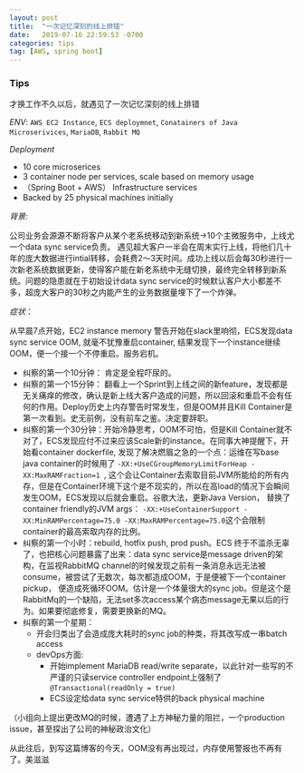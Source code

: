 ```yaml
---
layout: post
title:  "一次记忆深刻的线上排错"
date:   2019-07-16 22:59:53 -0700
categories: tips
tag: [AWS, spring boot]
---
```


### Tips

才换工作不久以后，就遇见了一次记忆深刻的线上排错

*ENV*: `AWS EC2 Instance`, `ECS deploymnet`, `Conatainers of Java Microserivices`, `MariaDB`, `Rabbit MQ`

*Deployment*
- 10 core microserices
- 3 container node per services, scale based on memory usage
- （Spring Boot + AWS） Infrastructure services
- Backed by 25 physical machines initially

*背景:* 

公司业务会源源不断将客户从某个老系统移动到新系统->10个主微服务中，上线尤一个data sync service负责。 遇见超大客户一半会在周末实行上线，将他们几十年的庞大数据进行intial转移，会耗费2～3天时间。成功上线以后会每30秒进行一次新老系统数据更新，使得客户能在新老系统中无缝切换，最终完全转移到新系统。问题的隐患就在于初始设计data sync service的时候默认客户大小都差不多，超庞大客户的30秒之内能产生的业务数据量埋下了一个炸弹。

*症状*：

从早晨7点开始，EC2 instance memory 警告开始在slack里响彻，ECS发现data sync service OOM, 就毫不犹豫重启container, 结果发现下一个instance继续OOM，便一个接一个不停重启。服务宕机。

- 纠察的第一个10分钟： 肯定是全程吓尿的。
- 纠察的第一个15分钟： 翻看上一个Sprint到上线之间的新feature，发现都是无关痛痒的修改，确认是新上线大客户造成的问题，所以回滚和重启不会有任何的作用。Deploy历史上内存警告时常发生，但是OOM并且Kill Container是第一次看到。史无前例，没有前车之鉴。决定要辞职。
- 纠察的第一个30分钟：开始冷静思考，OOM不可怕，但是Kill Container就不对了，ECS发现应付不过来应该Scale新的instance。在同事大神提醒下，开始看container dockerfile, 发现了解决燃眉之急的一个点：运维在写base java container的时候用了
```-XX:+UseCGroupMemoryLimitForHeap -XX:MaxRAMFraction=1 ```, 这个会让Container去索取目前JVM所能给的所有内存，但是在Container环境下这个是不现实的，所以在高load的情况下会瞬间发生OOM，ECS发现以后就会重启。谷歌大法，更新Java Version， 替换了container friendly的JVM args： ```-XX:+UseContainerSupport -XX:MinRAMPercentage=75.0 -XX:MaxRAMPercentage=75.0```这个会限制container的最高索取内存的比例。
- 纠察的第一个小时：rebuild, hotfix push, prod push。ECS 终于不滥杀无辜了，也把核心问题暴露了出来：data sync service是message driven的架构，在监视RabbitMQ channel的时候发现之前有一条消息永远无法被consume，被尝试了无数次，每次都造成OOM，于是便被下一个container pickup， 便造成死循环OOM。估计是一个体量很大的sync job。但是这个是RabbitMq的一个缺陷，无法set多次access某个病态message无果以后的行为。如果要彻底修复，需要更换新的MQ。
- 纠察的第一个星期：
  - 开会归类出了会造成庞大耗时的sync job的种类，将其改写成一串batch access
  - devOps方面:
    - 开始implement MariaDB read/write separate，以此针对一些写的不严谨的只读service controller endpoint上强制了```@Transactional(readOnly = true)```
    - ECS设定给data sync service特供的back physical machine

（小组向上提出更改MQ的时候，遭遇了上方神秘力量的阻拦，一个production issue，甚至探出了公司的神秘政治文化）

从此往后，到写这篇博客的今天，OOM没有再出现过，内存使用警报也不再有了。美滋滋